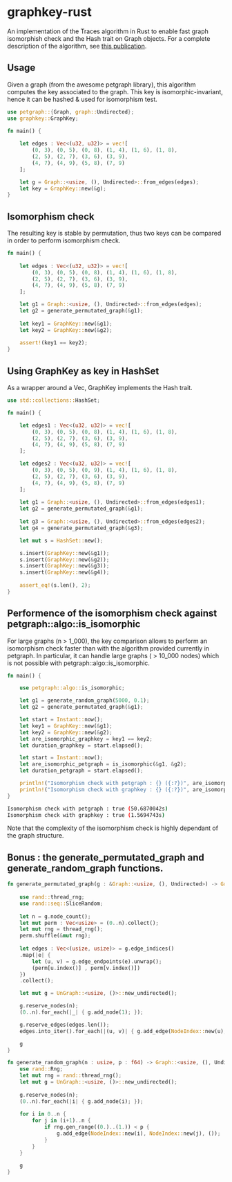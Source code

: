 # graphkey-rust
An implementation of the Traces algorithm in Rust to enable fast graph isomorphish check and the Hash trait on Graph objects. For a complete description of the algorithm, see [this publication](https://arxiv.org/pdf/0804.4881.pdf).

## Usage
Given a graph (from the awesome petgraph library), this algorithm computes the key associated to the graph. This key is isomorphic-invariant, hence it can be hashed & used for isomorphism test.

```rust
use petgraph::{Graph, graph::Undirected};
use graphkey::GraphKey;

fn main() {
    
    let edges : Vec<(u32, u32)> = vec![
        (0, 3), (0, 5), (0, 8), (1, 4), (1, 6), (1, 8),
        (2, 5), (2, 7), (3, 6), (3, 9),
        (4, 7), (4, 9), (5, 8), (7, 9)
    ];

    let g = Graph::<usize, (), Undirected>::from_edges(edges);
    let key = GraphKey::new(&g);
}
```

## Isomorphism check
The resulting key is stable by permutation, thus two keys can be compared in order to perform isomorphism check.

```rust
fn main() {
    
    let edges : Vec<(u32, u32)> = vec![
        (0, 3), (0, 5), (0, 8), (1, 4), (1, 6), (1, 8),
        (2, 5), (2, 7), (3, 6), (3, 9),
        (4, 7), (4, 9), (5, 8), (7, 9)
    ];

    let g1 = Graph::<usize, (), Undirected>::from_edges(edges);
    let g2 = generate_permutated_graph(&g1);
    
    let key1 = GraphKey::new(&g1);
    let key2 = GraphKey::new(&g2);
    
    assert!(key1 == key2);
}
```

## Using GraphKey as key in HashSet
As a wrapper around a Vec<usize>, GraphKey implements the Hash trait.

```rust
use std::collections::HashSet;

fn main() {

    let edges1 : Vec<(u32, u32)> = vec![
        (0, 3), (0, 5), (0, 8), (1, 4), (1, 6), (1, 8),
        (2, 5), (2, 7), (3, 6), (3, 9),
        (4, 7), (4, 9), (5, 8), (7, 9)
    ];

    let edges2 : Vec<(u32, u32)> = vec![
        (0, 3), (0, 5), (0, 9), (1, 4), (1, 6), (1, 8),
        (2, 5), (2, 7), (3, 6), (3, 9),
        (4, 7), (4, 9), (5, 8), (7, 9)
    ];
    
    let g1 = Graph::<usize, (), Undirected>::from_edges(edges1);
    let g2 = generate_permutated_graph(&g1);
    
    let g3 = Graph::<usize, (), Undirected>::from_edges(edges2);
    let g4 = generate_permutated_graph(&g3);

    let mut s = HashSet::new();

    s.insert(GraphKey::new(&g1));
    s.insert(GraphKey::new(&g2));
    s.insert(GraphKey::new(&g3));
    s.insert(GraphKey::new(&g4));
    
    assert_eq!(s.len(), 2);
}
```

## Performence of the isomorphism check against petgraph::algo::is_isomorphic

For large graphs (n > 1_000), the key comparison allows to perform an isomorphism check faster than with the algorithm provided currently in petgraph. In particular, it can handle large graphs ( > 10_000 nodes) which is not possible with petgraph::algo::is_isomorphic.

```rust
fn main() {

    use petgraph::algo::is_isomorphic;

    let g1 = generate_random_graph(5000, 0.1);
    let g2 = generate_permutated_graph(&g1);

    let start = Instant::now();
    let key1 = GraphKey::new(&g1);
    let key2 = GraphKey::new(&g2);
    let are_isomorphic_graphkey = key1 == key2;
    let duration_graphkey = start.elapsed();

    let start = Instant::now();
    let are_isomorphic_petgraph = is_isomorphic(&g1, &g2);
    let duration_petgraph = start.elapsed();

    println!("Isomorphism check with petgraph : {} ({:?})", are_isomorphic_petgraph, duration_petgraph);
    println!("Isomorphism check with graphkey : {} ({:?})", are_isomorphic_graphkey, duration_graphkey);
}
```

```bash
Isomorphism check with petgraph : true (50.6870042s)
Isomorphism check with graphkey : true (1.5694743s)
```

Note that the complexity of the isomorphism check is highly dependant of the graph structure.

## Bonus : the generate_permutated_graph and generate_random_graph functions.

```rust
fn generate_permutated_graph(g : &Graph::<usize, (), Undirected>) -> Graph::<usize, (), Undirected> {
    
    use rand::thread_rng;
    use rand::seq::SliceRandom;
    
    let n = g.node_count();
    let mut perm : Vec<usize> = (0..n).collect();
    let mut rng = thread_rng();
    perm.shuffle(&mut rng);
    
    let edges : Vec<(usize, usize)> = g.edge_indices()
    .map(|e| { 
        let (u, v) = g.edge_endpoints(e).unwrap();
        (perm[u.index()] , perm[v.index()])
    })
    .collect();

    let mut g = UnGraph::<usize, ()>::new_undirected();

    g.reserve_nodes(n);
    (0..n).for_each(|_| { g.add_node(1); });

    g.reserve_edges(edges.len());
    edges.into_iter().for_each(|(u, v)| { g.add_edge(NodeIndex::new(u), NodeIndex::new(v), ()); });

    g
}

fn generate_random_graph(n : usize, p : f64) -> Graph::<usize, (), Undirected> {
    use rand::Rng;
    let mut rng = rand::thread_rng();
    let mut g = UnGraph::<usize, ()>::new_undirected();
    
    g.reserve_nodes(n); 
    (0..n).for_each(|i| { g.add_node(i); });
    
    for i in 0..n {
        for j in (i+1)..n {
            if rng.gen_range((0.)..(1.)) < p {
                g.add_edge(NodeIndex::new(i), NodeIndex::new(j), ());
            }
        }
    }
    
    g
}
```


